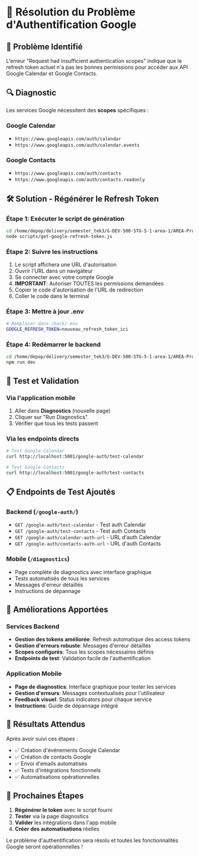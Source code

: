 # 🔧 Résolution du Problème d'Authentification Google

## 🚨 Problème Identifié

L'erreur "Request had insufficient authentication scopes" indique que le refresh token actuel n'a pas les bonnes permissions pour accéder aux API Google Calendar et Google Contacts.

## 🔍 Diagnostic

Les services Google nécessitent des **scopes** spécifiques :

### Google Calendar
- `https://www.googleapis.com/auth/calendar`
- `https://www.googleapis.com/auth/calendar.events`

### Google Contacts  
- `https://www.googleapis.com/auth/contacts`
- `https://www.googleapis.com/auth/contacts.readonly`

## 🛠️ Solution - Régénérer le Refresh Token

### Étape 1: Exécuter le script de génération
```bash
cd /home/depop/delivery/semester_tek3/G-DEV-500-STG-5-1-area-1/AREA-Project/back
node scripts/get-google-refresh-token.js
```

### Étape 2: Suivre les instructions
1. Le script affichera une URL d'autorisation
2. Ouvrir l'URL dans un navigateur
3. Se connecter avec votre compte Google
4. **IMPORTANT**: Autoriser TOUTES les permissions demandées
5. Copier le code d'autorisation de l'URL de redirection
6. Coller le code dans le terminal

### Étape 3: Mettre à jour .env  
```bash
# Remplacer dans /back/.env
GOOGLE_REFRESH_TOKEN=nouveau_refresh_token_ici
```

### Étape 4: Redémarrer le backend
```bash
cd /home/depop/delivery/semester_tek3/G-DEV-500-STG-5-1-area-1/AREA-Project
npm run dev
```

## 🧪 Test et Validation

### Via l'application mobile
1. Aller dans **Diagnostics** (nouvelle page)
2. Cliquer sur "Run Diagnostics"
3. Vérifier que tous les tests passent

### Via les endpoints directs
```bash
# Test Google Calendar
curl http://localhost:5001/google-auth/test-calendar

# Test Google Contacts  
curl http://localhost:5001/google-auth/test-contacts
```

## 📋 Endpoints de Test Ajoutés

### Backend (`/google-auth/`)
- `GET /google-auth/test-calendar` - Test auth Calendar
- `GET /google-auth/test-contacts` - Test auth Contacts
- `GET /google-auth/calendar-auth-url` - URL d'auth Calendar
- `GET /google-auth/contacts-auth-url` - URL d'auth Contacts

### Mobile (`/diagnostics`)
- Page complète de diagnostics avec interface graphique
- Tests automatisés de tous les services
- Messages d'erreur détaillés
- Instructions de dépannage

## 🔄 Améliorations Apportées

### Services Backend
- **Gestion des tokens améliorée**: Refresh automatique des access tokens
- **Gestion d'erreurs robuste**: Messages d'erreur détaillés
- **Scopes configurés**: Tous les scopes nécessaires définis
- **Endpoints de test**: Validation facile de l'authentification

### Application Mobile
- **Page de diagnostics**: Interface graphique pour tester les services
- **Gestion d'erreurs**: Messages contextualisés pour l'utilisateur
- **Feedback visuel**: Status indicators pour chaque service
- **Instructions**: Guide de dépannage intégré

## 🎯 Résultats Attendus

Après avoir suivi ces étapes :
- ✅ Création d'événements Google Calendar
- ✅ Création de contacts Google
- ✅ Envoi d'emails automatisés
- ✅ Tests d'intégrations fonctionnels
- ✅ Automatisations opérationnelles

## 🚀 Prochaines Étapes

1. **Régénérer le token** avec le script fourni
2. **Tester** via la page diagnostics
3. **Valider** les intégrations dans l'app mobile
4. **Créer des automatisations** réelles

Le problème d'authentification sera résolu et toutes les fonctionnalités Google seront opérationnelles !